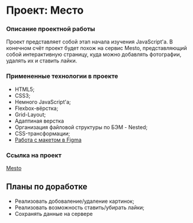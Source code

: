 # Проект: Место

### Описание проектной работы

Проект представляет собой этап начала изучения JavaScript'а. В конечном счёт проект будет похож на сервис Mesto, представляющий собой интерактивную страницу, куда можно добавлять фотографии, удалять их и ставить лайки.

### Примененные технологии в проекте

* HTML5;
* CSS3;
* Немного JavaScript'a;
* Flexbox-вёрстка;
* Grid-Layout;
* Адаптиная верстка
* Организация файловой структуры по БЭМ - Nested;
* CSS-трансформации;
* [Работа с макетом в Figma](https://www.figma.com/file/2cn9N9jSkmxD84oJik7xL7/JavaScript.-Sprint-4?node-id=0%3A1)

### Ссылка на проект

[Mesto](https://alexandrger.github.io/mesto/)

## Планы по доработке
* Реализовать добоваление/удаление картинок;
* Реализовать возможность ставить/убирать лайки;
* Сохранять данные на сервере
